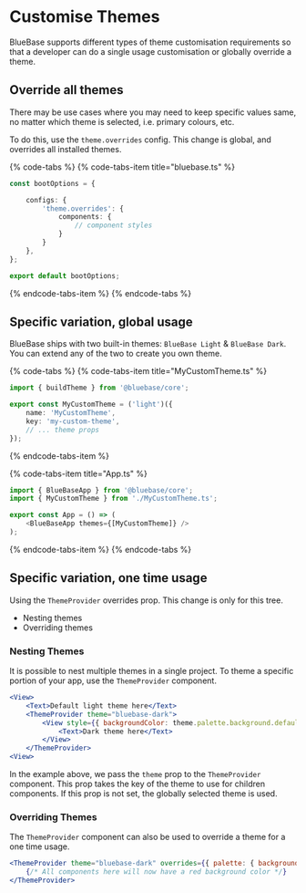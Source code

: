 # Customise Themes

BlueBase supports different types of theme customisation requirements so that a developer can do a single usage customisation or globally override a theme.

## Override all themes

There may be use cases where you may need to keep specific values same, no matter which theme is selected, i.e. primary colours, etc.

To do this, use the `theme.overrides` config. This change is global, and overrides all installed themes.

{% code-tabs %}
{% code-tabs-item title="bluebase.ts" %}
```typescript
const bootOptions = {

    configs: {
        'theme.overrides': {
            components: {
                // component styles
            }
        }
    },
};

export default bootOptions;
```
{% endcode-tabs-item %}
{% endcode-tabs %}

## Specific variation, global usage

BlueBase ships with two built-in themes: `BlueBase Light` & `BlueBase Dark`. You can extend any of the two to create you own theme.

{% code-tabs %}
{% code-tabs-item title="MyCustomTheme.ts" %}
```typescript
import { buildTheme } from '@bluebase/core';

export const MyCustomTheme = ('light')({
    name: 'MyCustomTheme',
    key: 'my-custom-theme',
    // ... theme props
});
```
{% endcode-tabs-item %}

{% code-tabs-item title="App.ts" %}
```typescript
import { BlueBaseApp } from '@bluebase/core';
import { MyCustomTheme } from './MyCustomTheme.ts';

export const App = () => (
    <BlueBaseApp themes={[MyCustomTheme]} />
);
```
{% endcode-tabs-item %}
{% endcode-tabs %}

## Specific variation, one time usage

Using the `ThemeProvider` overrides prop. This change is only for this tree.

* Nesting themes
* Overriding themes

### Nesting Themes

It is possible to nest multiple themes in a single project. To theme a specific portion of your app, use the `ThemeProvider` component.

```jsx
<View>
    <Text>Default light theme here</Text>
    <ThemeProvider theme="bluebase-dark">
        <View style={{ backgroundColor: theme.palette.background.default }}>
            <Text>Dark theme here</Text>
        </View>
    </ThemeProvider>
<View>
```

In the example above, we pass the `theme` prop to the `ThemeProvider` component. This prop takes the key of the theme to use for children components. If this prop is not set, the globally selected theme is used.

### Overriding Themes

The `ThemeProvider` component can also be used to override a theme for a one time usage.

```jsx
<ThemeProvider theme="bluebase-dark" overrides={{ palette: { background: { default: 'red' } } }} >
    {/* All components here will now have a red background color */}
</ThemeProvider>
```

